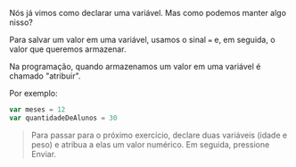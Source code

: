 Nós já vimos como declarar uma variável. Mas como podemos manter algo nisso?

Para salvar um valor em uma variável, usamos o sinal `=` e, em seguida, o valor que queremos armazenar.

Na programação, quando armazenamos um valor em uma variável é chamado "atribuir".

Por exemplo:

```javascript
var meses = 12
var quantidadeDeAlunos = 30
``` 

> Para passar para o próximo exercício, declare duas variáveis ​​(idade e peso) e atribua a elas um valor numérico. Em seguida, pressione Enviar.